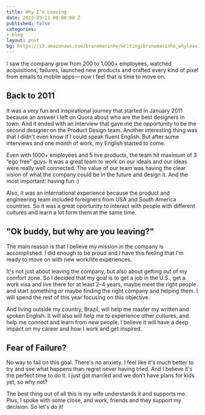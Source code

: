 ```yaml
---
title: Why I’m Leaving
date: 2013-05-11 00:00:00 Z
published: false
categories:
- blog
layout: post
bg: https://s3.amazonaws.com/brunomarinho/writing/brunomarinho_whyleaving%402x.jpg
---
```


I saw the company grow from 200 to 1,000+ employees, watched acquisitions, failures, launched new products and crafted every kind of pixel from emails to mobile apps — now I feel that is time to move on.

## Back to 2011
It was a very fun and inspirational journey that started in January 2011 because an answer I left on Quora about who are the best designers in town. And it ended with an interview that gave me the opportunity to be the second designer on the Product Design team. Another interesting thing was that I didn't even know if I could speak fluent English. But after some interviews and one month of work, my English started to come.

Even with 1000+ employees and 5 live products, the team hit maximum of 3 “ego free” guys. It was a great team to work on our ideals and our ideas were really well connected. The value of our team was having the clear vision of what the company could be in the future and design it. And the most important: having fun :)

Also, it was an international experience because the product and engineering team included foreigners from USA and South America countries. So it was a great oportunity to interact with people with different cultures and learn a lot form them at the same time.

## "Ok buddy, but why are you leaving?"
The main reason is that I believe my mission in the company is accomplished. I did enough to be proud and I have this feeling that I'm ready to move on with new work/life experiences.

It's not just about leaving the company, but also about getting out of my comfort zone. So I decided that my goal is to get a job in the U.S., get a work visa and live there for at least 2–4 years, maybe meet the right people and start something or maybe finding the right company and helping them. I will spend the rest of this year focusing on this objective.

And living outside my country, Brazil, will help me master my written and spoken English. It will also will help me to experience other cultures, and help me connect and learn from new people. I believe it will have a deep impact on my career and how I work and get inspired.

## Fear of Failure?
No way to fail on this goal. There's no anxiety. I feel like it's much better to try and see what happens than regret never having tried. And I believe it's the perfect time to do it. I just got married and we don't have plans for kids yet, so why not?

The best thing out of all this is my wife understands it and supports me. Plus, I spoke with some close, and work, friends and they support my decision. So let's do it!
